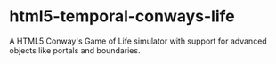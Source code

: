 # html5-temporal-conways-life

A HTML5 Conway's Game of Life simulator with support for advanced objects like portals and boundaries.
